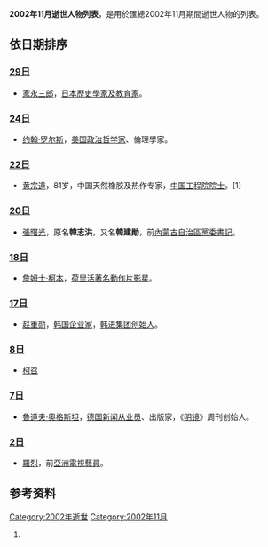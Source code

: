 <center>

</center>

**2002年11月逝世人物列表**，是用於匯總2002年11月期間逝世人物的列表。

## 依日期排序

### [29日](../Page/11月29日.md "wikilink")

  - [家永三郎](../Page/家永三郎.md "wikilink")，[日本](../Page/日本.md "wikilink")[歷史學家及](https://zh.wikipedia.org/wiki/歷史學家 "wikilink")[教育家](https://zh.wikipedia.org/wiki/教育家 "wikilink")。

### [24日](../Page/11月24日.md "wikilink")

  - [约翰·罗尔斯](../Page/约翰·罗尔斯.md "wikilink")，[美国](../Page/美国.md "wikilink")[政治哲学家](../Page/政治哲学.md "wikilink")、倫理學家。

### [22日](https://zh.wikipedia.org/wiki/11月22日 "wikilink")

  - [黄宗道](https://zh.wikipedia.org/wiki/黄宗道 "wikilink")，81岁，中国天然橡胶及热作专家，[中国工程院院士](../Page/中国工程院院士.md "wikilink")。\[1\]

### [20日](../Page/11月20日.md "wikilink")

  - [張曙光](https://zh.wikipedia.org/wiki/張曙光 "wikilink")，原名**韓志洪**，又名**韓建勛**，前[內蒙古自治區黨委書記](https://zh.wikipedia.org/wiki/內蒙古自治區 "wikilink")。

### [18日](../Page/11月18日.md "wikilink")

  - [詹姆士·柯本](../Page/詹姆士·柯本.md "wikilink")，[荷里活著名](https://zh.wikipedia.org/wiki/荷里活 "wikilink")[動作片影星](../Page/動作片.md "wikilink")。

### [17日](../Page/11月17日.md "wikilink")

  - [赵重勋](https://zh.wikipedia.org/wiki/赵重勋 "wikilink")，[韩国企业家](https://zh.wikipedia.org/wiki/大韩民国 "wikilink")，[韩进集团创始人](https://zh.wikipedia.org/wiki/韩进集团 "wikilink")。

### [8日](../Page/11月8日.md "wikilink")

  - [柯召](https://zh.wikipedia.org/wiki/柯召 "wikilink")

### [7日](../Page/11月7日.md "wikilink")

  - [魯道夫·奧格斯坦](https://zh.wikipedia.org/wiki/魯道夫·奧格斯坦 "wikilink")，[德国新闻从业员](../Page/德国.md "wikilink")、出版家，《[明镜](../Page/明镜.md "wikilink")》周刊创始人。

### [2日](../Page/11月2日.md "wikilink")

  - [羅烈](../Page/羅烈.md "wikilink")，前[亞洲電視藝員](../Page/亞洲電視.md "wikilink")。

## 参考资料

[Category:2002年逝世](https://zh.wikipedia.org/wiki/Category:2002年逝世 "wikilink")
[Category:2002年11月](https://zh.wikipedia.org/wiki/Category:2002年11月 "wikilink")

1.